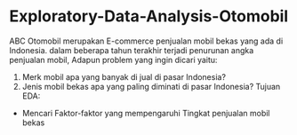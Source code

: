 # Exploratory-Data-Analysis-Otomobil
ABC Otomobil merupakan E-commerce penjualan mobil bekas yang ada di Indonesia. dalam beberapa tahun terakhir terjadi penurunan angka penjualan mobil, Adapun problem yang ingin dicari yaitu:

1. Merk mobil apa yang banyak di jual di pasar Indonesia?
2. Jenis mobil bekas apa yang paling diminati di pasar Indonesia?
Tujuan EDA:

- Mencari Faktor-faktor yang mempengaruhi Tingkat penjualan mobil bekas
